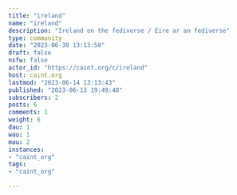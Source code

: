 ```yaml
---
title: "ireland" 
name: "ireland"
description: "Ireland on the fediverse / Éire ar an fediverse"
type: community
date: "2023-06-30 13:13:50"
draft: false
nsfw: false
actor_id: "https://caint.org/c/ireland"
host: caint.org
lastmod: "2023-06-14 13:13:43"
published: "2023-06-13 19:49:48"
subscribers: 2
posts: 6
comments: 1
weight: 6
dau: 1
wau: 1
mau: 2
instances:
- "caint_org"
tags: 
- "caint_org"

---
```

